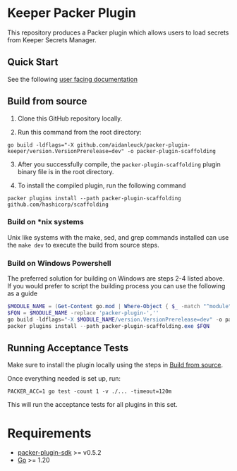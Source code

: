 # Keeper Packer Plugin

This repository produces a Packer plugin which allows users to load secrets from Keeper Secrets Manager. 

## Quick Start

See the following [user facing documentation](https://github.com/aidanleuck/packer-plugin-keeper/blob/main/.web-docs/README.md) 
## Build from source

1. Clone this GitHub repository locally.

2. Run this command from the root directory: 
```shell 
go build -ldflags="-X github.com/aidanleuck/packer-plugin-keeper/version.VersionPrerelease=dev" -o packer-plugin-scaffolding
```

3. After you successfully compile, the `packer-plugin-scaffolding` plugin binary file is in the root directory. 

4. To install the compiled plugin, run the following command 
```shell
packer plugins install --path packer-plugin-scaffolding github.com/hashicorp/scaffolding
```

### Build on *nix systems
Unix like systems with the make, sed, and grep commands installed can use the `make dev` to execute the build from source steps. 

### Build on Windows Powershell
The preferred solution for building on Windows are steps 2-4 listed above.
If you would prefer to script the building process you can use the following as a guide

```powershell
$MODULE_NAME = (Get-Content go.mod | Where-Object { $_ -match "^module"  }) -replace 'module ',''
$FQN = $MODULE_NAME -replace 'packer-plugin-',''
go build -ldflags="-X $MODULE_NAME/version.VersionPrerelease=dev" -o packer-plugin-scaffolding.exe
packer plugins install --path packer-plugin-scaffolding.exe $FQN
```

## Running Acceptance Tests

Make sure to install the plugin locally using the steps in [Build from source](#build-from-source).

Once everything needed is set up, run:
```
PACKER_ACC=1 go test -count 1 -v ./... -timeout=120m
```

This will run the acceptance tests for all plugins in this set.

# Requirements

-	[packer-plugin-sdk](https://github.com/hashicorp/packer-plugin-sdk) >= v0.5.2
-	[Go](https://golang.org/doc/install) >= 1.20
